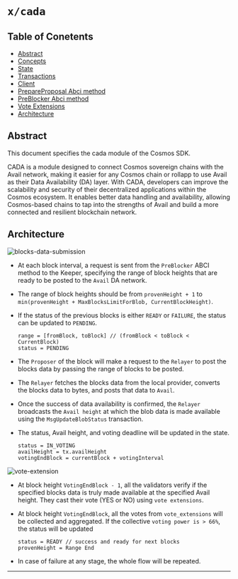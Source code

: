 
# `x/cada`

## Table of Conetents
- [Abstract](#abstract)
- [Concepts](01_concepts.md#concepts)
- [State](02_state.md#state)
- [Transactions](03_msg.md#messages)
- [Client](04_client.md#client)
- [PrepareProposal Abci method](05_prepare_proposal.md#proofofblobproposalhandler-prepareproposal-method)
- [PreBlocker Abci method](06_preblocker.md#proofofblobproposalhandler-preblocker-method)
- [Vote Extensions](07_vote_extension.md#vote-extensions)
- [Architecture](#architecture)


## Abstract

This document specifies the cada module of the Cosmos SDK.

CADA is a module designed to connect Cosmos sovereign chains with the Avail network, making it easier for any Cosmos chain or rollapp to use Avail as their Data Availability (DA) layer. With CADA, developers can improve the scalability and security of their decentralized applications within the Cosmos ecosystem. It enables better data handling and availability, allowing Cosmos-based chains to tap into the strengths of Avail and build a more connected and resilient blockchain network.

## Architecture

![blocks-data-submission](https://github.com/user-attachments/assets/4e17b98f-ca8c-4b4c-a79e-8c60f123cb2c)


- At each block interval, a request is sent from the `PreBlocker` ABCI method to the Keeper, specifying the range of block heights that are ready to be posted to the `Avail` DA network.
- The range of block heights should be from `provenHeight + 1` to `min(provenHeight + MaxBlocksLimitForBlob, CurrentBlockHeight)`.

- If the status of the previous blocks is either `READY` or `FAILURE`, the status can be updated to `PENDING`.
     
     ``` 
     range = [fromBlock, toBlock] // (fromBlock < toBlock < CurrentBlock)
     status = PENDING
     ```

- The `Proposer` of the block will make a request to the `Relayer` to post the blocks data by passing the range of blocks to be posted.

- The `Relayer` fetches the blocks data from the local provider, converts the blocks data to bytes, and posts that data to `Avail`.

- Once the success of data availability is confirmed, the `Relayer` broadcasts the `Avail height` at which the blob data is made available using the `MsgUpdateBlobStatus` transaction.

- The status, Avail height, and voting deadline will be updated in the state.

    ```
    status = IN_VOTING
    availHeight = tx.availHeight
    votingEndBlock = currentBlock + votingInterval
    ```

![vote-extension](https://github.com/user-attachments/assets/c0edb8e7-20fd-468a-9109-4f31718e4467)

- At block height `VotingEndBlock - 1`, all the validators verify if the specified blocks data is truly made available at the specified Avail height. They cast their vote (YES or NO) using `vote extensions`.

- At block height `VotingEndBlock`, all the votes from `vote_extensions` will be collected and aggregated. If the collective `voting power is > 66%`, the status will be updated

    ```
    status = READY // success and ready for next blocks
    provenHeight = Range End

    ```
- In case of failure at any stage, the whole flow will be repeated.

---
